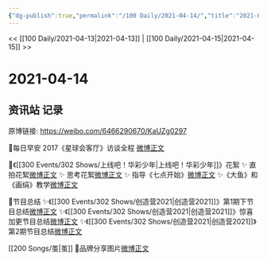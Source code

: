 ```yaml
---
{"dg-publish":true,"permalink":"/100 Daily/2021-04-14/","title":"2021-04-14","created":"2023-04-09T15:50:14.178+08:00","updated":"2023-04-09T15:51:06.841+08:00"}
---
```



<< [[100 Daily/2021-04-13\|2021-04-13]] | [[100 Daily/2021-04-15\|2021-04-15]] >>

# 2021-04-14

## 资讯站 记录

原博链接: https://weibo.com/6466290670/KaUZg0297

🌟每日早安
2017《星球会客厅》访谈全程 [微博正文](https://m.weibo.cn/6466290670/4625792828971983)

🌟《[[300 Events/302 Shows/上线吧！华彩少年\|上线吧！华彩少年]]》花絮
✨ 直拍花絮[微博正文](https://m.weibo.cn/6466290670/4626008768513400)
✨ 思考花絮[微博正文](https://m.weibo.cn/6466290670/4625961758754327)
✨ 指导《七点开始》[微博正文](https://m.weibo.cn/6466290670/4625970113284416)
✨《大鱼》和《画绢》教学[微博正文](https://m.weibo.cn/6466290670/4626027949592126)

🌟节目总结
✨《[[300 Events/302 Shows/创造营2021\|创造营2021]]》第1期下节目总结[微博正文](https://m.weibo.cn/6466290670/4625836722883065)
✨《[[300 Events/302 Shows/创造营2021\|创造营2021]]》惊喜加更节目总结[微博正文](https://m.weibo.cn/6466290670/4625837255036427)
✨《[[300 Events/302 Shows/创造营2021\|创造营2021]]》第2期节目总结[微博正文](https://m.weibo.cn/6466290670/4625838404013456)

[[200 Songs/茧\|茧]]
🌟品牌分享图片[微博正文](https://m.weibo.cn/6466290670/4625952393138044)
